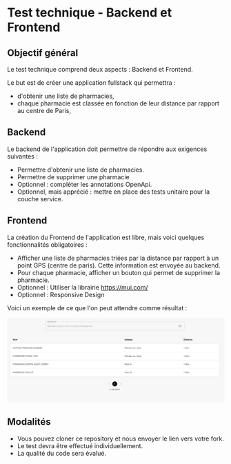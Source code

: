 # Test technique - Backend et Frontend

## Objectif général
Le test technique comprend deux aspects : Backend et Frontend.

Le but est de créer une application fullstack qui permettra :
- d'obtenir une liste de pharmacies,
- chaque pharmacie est classée en fonction de leur distance par rapport au centre de Paris,

## Backend
Le backend de l'application doit permettre de répondre aux exigences suivantes :
- Permettre d'obtenir une liste de pharmacies.
- Permettre de supprimer une pharmacie
- Optionnel : compléter les annotations OpenApi.
- Optionnel, mais apprécié : mettre en place des tests unitaire pour la couche service.

## Frontend
La création du Frontend de l'application est libre, mais voici quelques fonctionnalités obligatoires :
- Afficher une liste de pharmacies triées par la distance par rapport à un point GPS (centre de paris). Cette information est envoyée au backend.
- Pour chaque pharmacie, afficher un bouton qui permet de supprimer la pharmacie.
- Optionnel : Utiliser la librairie https://mui.com/
- Optionnel : Responsive Design

Voici un exemple de ce que l'on peut attendre comme résultat :

![Exemple](./readme/exemple.png)

## Modalités
- Vous pouvez cloner ce repository et nous envoyer le lien vers votre fork.
- Le test devra être effectué individuellement.
- La qualité du code sera évalué.